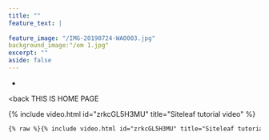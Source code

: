 ```yaml
---
title: ""
feature_text: |
  
feature_image: "/IMG-20190724-WA0003.jpg"
background_image:"/om 1.jpg"
excerpt: ""
aside: false
---
```

-
<back
THIS IS HOME PAGE

{% include video.html id="zrkcGL5H3MU" title="Siteleaf tutorial video" %}

``` html
{% raw %}{% include video.html id="zrkcGL5H3MU" title="Siteleaf tutorial video" %}{% endraw %}
```

